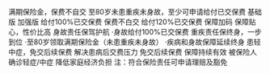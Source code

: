 满期保险金，保费不自交
至80岁未患重疾未身故，至少可申请给付已交保费
基础版
加强版
给付100%已交保费
保费不白交
给付120%已交保费
保障加码
保障贴心，性价比高
身故责任保驾护航
·身故给付100%已交保费
重疾责任保终身，一步到位
·至80岁领取满期保险金（未患重疾未身故）
·疾病和身故保障延续终身
患轻中症，免交后续保费
解决患病后交费压力
免交后续保费
保障持续有效
被保险人
确诊轻症/中症
降低家庭经济负担
注：符合保险责任可申请理赔及豁免
